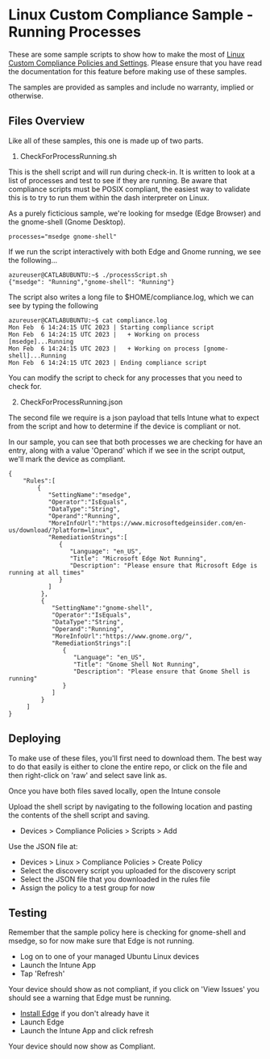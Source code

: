 # Linux Custom Compliance Sample - Running Processes

These are some sample scripts to show how to make the most of [Linux Custom Compliance Policies and Settings](https://learn.microsoft.com/en-us/mem/intune/protect/compliance-use-custom-settings). Please ensure that you have read the documentation for this feature before making use of these samples.

The samples are provided as samples and include no warranty, implied or otherwise.

## Files Overview

Like all of these samples, this one is made up of two parts.

1. CheckForProcessRunning.sh


This is the shell script and will run during check-in. It is written to look at a list of processes and test to see if they are running. Be aware that compliance scripts must be POSIX compliant, the easiest way to validate this is to try to run them within the dash interpreter on Linux.

As a purely ficticious sample, we're looking for msedge (Edge Browser) and the gnome-shell (Gnome Desktop).

```
processes="msedge gnome-shell"
```

If we run the script interactively with both Edge and Gnome running, we see the following...

```
azureuser@CATLABUBUNTU:~$ ./processScript.sh 
{"msedge": "Running","gnome-shell": "Running"}
```

The script also writes a long file to $HOME/compliance.log, which we can see by typing the following

```
azureuser@CATLABUBUNTU:~$ cat compliance.log 
Mon Feb  6 14:24:15 UTC 2023 | Starting compliance script
Mon Feb  6 14:24:15 UTC 2023 |   + Working on process [msedge]...Running
Mon Feb  6 14:24:15 UTC 2023 |   + Working on process [gnome-shell]...Running
Mon Feb  6 14:24:15 UTC 2023 | Ending compliance script
```

You can modify the script to check for any processes that you need to check for.


2. CheckForProcessRunning.json

The second file we require is a json payload that tells Intune what to expect from the script and how to determine if the device is compliant or not.

In our sample, you can see that both processes we are checking for have an entry, along with a value 'Operand' which if we see in the script output, we'll mark the device as compliant.

```
{
    "Rules":[ 
        { 
           "SettingName":"msedge",
           "Operator":"IsEquals",
           "DataType":"String",
           "Operand":"Running",
           "MoreInfoUrl":"https://www.microsoftedgeinsider.com/en-us/download/?platform=linux",
           "RemediationStrings":[ 
              { 
                 "Language": "en_US",
                 "Title": "Microsoft Edge Not Running",
                 "Description": "Please ensure that Microsoft Edge is running at all times"
              }
           ]
         },
         { 
            "SettingName":"gnome-shell",
            "Operator":"IsEquals",
            "DataType":"String",
            "Operand":"Running",
            "MoreInfoUrl":"https://www.gnome.org/",
            "RemediationStrings":[ 
               { 
                  "Language": "en_US",
                  "Title": "Gnome Shell Not Running",
                  "Description": "Please ensure that Gnome Shell is running"
               }
            ]
         }
     ]
}
```

## Deploying

To make use of these files, you'll first need to download them. The best way to do that easily is either to clone the entire repo, or click on the file and then right-click on 'raw' and select save link as.

Once you have both files saved locally, open the Intune console

Upload the shell script by navigating to the following location and pasting the contents of the shell script and saving.


- Devices > Compliance Policies > Scripts > Add


Use the JSON file at:


- Devices > Linux > Compliance Policies > Create Policy
- Select the discovery script you uploaded for the discovery script
- Select the JSON file that you downloaded in the rules file
- Assign the policy to a test group for now


## Testing

Remember that the sample policy here is checking for gnome-shell and msedge, so for now make sure that Edge is not running.

- Log on to one of your managed Ubuntu Linux devices
- Launch the Intune App
- Tap 'Refresh'

Your device should show as not compliant, if you click on 'View Issues' you should see a warning that Edge must be running.

- [Install Edge](https://www.microsoftedgeinsider.com/en-us/download/?platform=linux-deb) if you don't already have it
- Launch Edge
- Launch the Intune App and click refresh

Your device should now show as Compliant.

